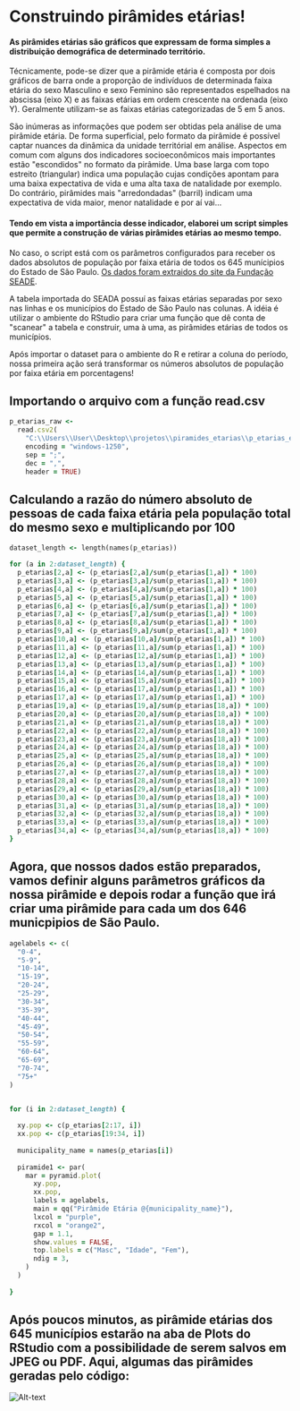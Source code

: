 # Construindo pirâmides etárias!

#### As pirâmides etárias são gráficos que expressam de forma simples a distribuição demográfica de determinado território.

Técnicamente, pode-se dizer que a pirâmide etária é composta por dois gráficos de barra onde a proporção de 
indivíduos de determinada faixa etária do sexo Masculino e sexo Feminino são representados espelhados na abscissa (eixo X) e as faixas
etárias em ordem crescente na ordenada (eixo Y). Geralmente utilizam-se  as faixas etárias categorizadas de 5 em 5 anos.

São inúmeras as informações que podem ser obtidas pela análise de uma pirâmide etária. De forma superficial, pelo formato da pirâmide é possível captar nuances da dinâmica da unidade territórial em análise. Aspectos em comum com alguns dos indicadores socioeconômicos mais importantes estão "escondidos" no formato da pirâmide. Uma base larga com topo estreito (triangular) indica uma população cujas condições apontam para uma baixa expectativa de vida e uma alta taxa de natalidade por exemplo. Do contrário, pirâmides mais "arredondadas" (barril) indicam uma expectativa de vida maior, menor natalidade e por aí vai...


#### Tendo em vista a importância desse indicador, elaborei um script simples que permite a construção de várias pirâmides etárias ao mesmo tempo. 

No caso, o script está com os parâmetros configurados para receber os dados absolutos de população por faixa etária de todos os 645 munícipios do Estado de São Paulo.
[Os dados foram extraidos do site da Fundação SEADE](http://www.imp.seade.gov.br/frontend/#/tabelas).

A tabela importada do SEADA possuí as faixas etárias separadas por sexo nas linhas e os municípios do Estado de São Paulo nas colunas. A idéia é utilizar o ambiente do RStudio para criar uma função que dê conta de "scanear" a tabela e construir, uma à uma, as pirâmides etárias de todos os municípios. 

Após importar o dataset para o ambiente do R e retirar a coluna do período, nossa primeira ação será transformar os números absolutos de população por faixa etária em porcentagens!

## Importando o arquivo com a função read.csv

```ruby
p_etarias_raw <-
  read.csv2(
    "C:\\Users\\User\\Desktop\\projetos\\piramides_etarias\\p_etarias_estado_sp.csv",
    encoding = "windows-1250",
    sep = ";",
    dec = ",",
    header = TRUE)
```


## Calculando a razão do número absoluto de pessoas de cada faixa etária pela população total do mesmo sexo e multiplicando por 100

```ruby
dataset_length <- length(names(p_etarias))

for (a in 2:dataset_length) {
  p_etarias[2,a] <- (p_etarias[2,a]/sum(p_etarias[1,a]) * 100)
  p_etarias[3,a] <- (p_etarias[3,a]/sum(p_etarias[1,a]) * 100)
  p_etarias[4,a] <- (p_etarias[4,a]/sum(p_etarias[1,a]) * 100)
  p_etarias[5,a] <- (p_etarias[5,a]/sum(p_etarias[1,a]) * 100)
  p_etarias[6,a] <- (p_etarias[6,a]/sum(p_etarias[1,a]) * 100)
  p_etarias[7,a] <- (p_etarias[7,a]/sum(p_etarias[1,a]) * 100)
  p_etarias[8,a] <- (p_etarias[8,a]/sum(p_etarias[1,a]) * 100)
  p_etarias[9,a] <- (p_etarias[9,a]/sum(p_etarias[1,a]) * 100)
  p_etarias[10,a] <- (p_etarias[10,a]/sum(p_etarias[1,a]) * 100)
  p_etarias[11,a] <- (p_etarias[11,a]/sum(p_etarias[1,a]) * 100)
  p_etarias[12,a] <- (p_etarias[12,a]/sum(p_etarias[1,a]) * 100)
  p_etarias[13,a] <- (p_etarias[13,a]/sum(p_etarias[1,a]) * 100)
  p_etarias[14,a] <- (p_etarias[14,a]/sum(p_etarias[1,a]) * 100)
  p_etarias[15,a] <- (p_etarias[15,a]/sum(p_etarias[1,a]) * 100)
  p_etarias[16,a] <- (p_etarias[17,a]/sum(p_etarias[1,a]) * 100)
  p_etarias[17,a] <- (p_etarias[17,a]/sum(p_etarias[1,a]) * 100)
  p_etarias[19,a] <- (p_etarias[19,a]/sum(p_etarias[18,a]) * 100)
  p_etarias[20,a] <- (p_etarias[20,a]/sum(p_etarias[18,a]) * 100)
  p_etarias[21,a] <- (p_etarias[21,a]/sum(p_etarias[18,a]) * 100)
  p_etarias[22,a] <- (p_etarias[22,a]/sum(p_etarias[18,a]) * 100)
  p_etarias[23,a] <- (p_etarias[23,a]/sum(p_etarias[18,a]) * 100)
  p_etarias[24,a] <- (p_etarias[24,a]/sum(p_etarias[18,a]) * 100)
  p_etarias[25,a] <- (p_etarias[25,a]/sum(p_etarias[18,a]) * 100)
  p_etarias[26,a] <- (p_etarias[26,a]/sum(p_etarias[18,a]) * 100)
  p_etarias[27,a] <- (p_etarias[27,a]/sum(p_etarias[18,a]) * 100)
  p_etarias[28,a] <- (p_etarias[28,a]/sum(p_etarias[18,a]) * 100)
  p_etarias[29,a] <- (p_etarias[29,a]/sum(p_etarias[18,a]) * 100)
  p_etarias[30,a] <- (p_etarias[30,a]/sum(p_etarias[18,a]) * 100)
  p_etarias[31,a] <- (p_etarias[31,a]/sum(p_etarias[18,a]) * 100)
  p_etarias[32,a] <- (p_etarias[32,a]/sum(p_etarias[18,a]) * 100)
  p_etarias[33,a] <- (p_etarias[33,a]/sum(p_etarias[18,a]) * 100)
  p_etarias[34,a] <- (p_etarias[34,a]/sum(p_etarias[18,a]) * 100)
}
```

## Agora, que nossos dados estão preparados, vamos definir alguns parâmetros gráficos da nossa pirâmide e depois rodar a função que irá criar uma pirâmide para cada um dos 646 municpipios de São Paulo.

```ruby
agelabels <- c(
  "0-4",
  "5-9",
  "10-14",
  "15-19",
  "20-24",
  "25-29",
  "30-34",
  "35-39",
  "40-44",
  "45-49",
  "50-54",
  "55-59",
  "60-64",
  "65-69",
  "70-74",
  "75+"
)


for (i in 2:dataset_length) {
  
  xy.pop <- c(p_etarias[2:17, i])
  xx.pop <- c(p_etarias[19:34, i])
  
  municipality_name = names(p_etarias[i])
  
  piramide1 <- par(
    mar = pyramid.plot(
      xy.pop,
      xx.pop,
      labels = agelabels,
      main = qq("Pirâmide Etária @{municipality_name}"),
      lxcol = "purple",
      rxcol = "orange2",
      gap = 1.1,
      show.values = FALSE,
      top.labels = c("Masc", "Idade", "Fem"),
      ndig = 3,
    )
  )
  
}

```

## Após poucos minutos, as pirâmide etárias dos 645 municípios estarão na aba de Plots do RStudio com a possibilidade de serem salvos em JPEG ou PDF. Aqui, algumas das pirâmides geradas pelo código:

![Alt-text](https://github.com/Luccan97/Piramides_Etarias/blob/master/piramides_GIFS.gif)





